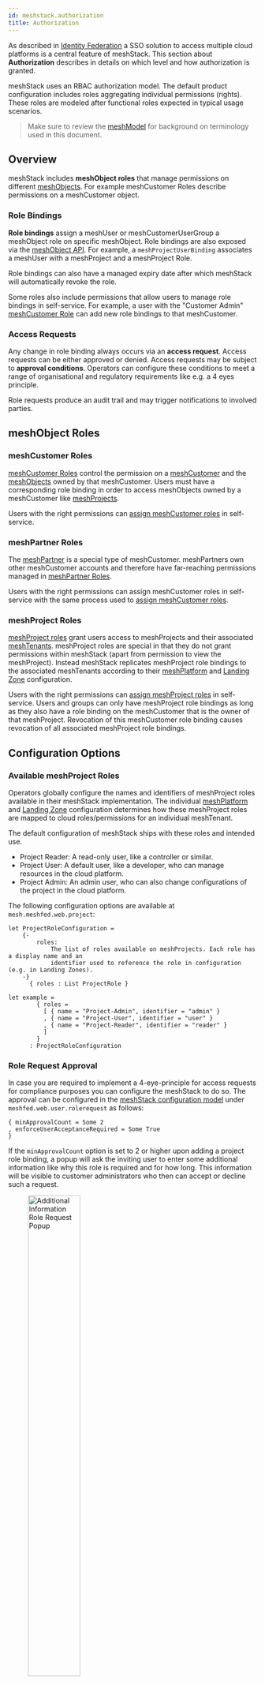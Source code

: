 ```yaml
---
id: meshstack.authorization
title: Authorization
---
```


As described in [Identity Federation](meshstack.identity-federation.md) a SSO solution to access multiple cloud platforms is a central feature of meshStack. This section about **Authorization** describes in details on which level and how authorization is granted.

meshStack uses an RBAC authorization model. The default product configuration includes roles aggregating individual permissions (rights). These roles are modeled after functional roles expected in typical usage scenarios.

> Make sure to review the [meshModel](meshcloud.index.md) for background on terminology used in this document.

## Overview

meshStack includes **meshObject roles** that manage permissions on different [meshObjects](meshcloud.index.md). For example meshCustomer Roles describe permissions on a meshCustomer object.

### Role Bindings

**Role bindings** assign a meshUser or meshCustomerUserGroup a meshObject role on specific meshObject. Role bindings are also exposed via the [meshObject API](meshstack.api.md#meshobject-api). For example, a `meshProjectUserBinding` associates a meshUser with a meshProject and a meshProject Role.

Role bindings can also have a managed expiry date after which meshStack will automatically revoke the role.

Some roles also include permissions that allow users to manage role bindings in self-service. For example, a user with the "Customer Admin" [meshCustomer Role](meshcloud.customer.md#assign-meshCustomer-roles) can add new role bindings to that meshCustomer.

### Access Requests

Any change in role binding always occurs via an **access request**. Access requests can be either approved or denied. Access requests may be subject to **approval conditions**. Operators can configure these conditions to meet a range of organisational and regulatory requirements like e.g. a 4 eyes principle.

Role requests produce an audit trail and may trigger notifications to involved parties.

## meshObject Roles

### meshCustomer Roles

[meshCustomer Roles](meshcloud.customer.md#assign-meshCustomer-roles) control the permission on a [meshCustomer](meshcloud.customer.md) and the [meshObjects](meshcloud.index.md) owned by that meshCustomer. Users must have a corresponding role binding in order to access meshObjects owned by a meshCustomer like [meshProjects](meshcloud.project.md).

Users with the right permissions can [assign meshCustomer roles](meshcloud.customer.md#assign-meshcustomer-roles) in self-service.

### meshPartner Roles

The [meshPartner](administration.index.md) is a special type of meshCustomer. meshPartners own other meshCustomer accounts and therefore have far-reaching permissions managed in [meshPartner Roles](administration.index.md).

Users with the right permissions can assign meshCustomer roles in self-service with the same process used to [assign meshCustomer roles](meshcloud.customer.md#assign-meshcustomer-roles).

### meshProject Roles

[meshProject roles](meshcloud.project.md#project-roles) grant users access to meshProjects and their associated [meshTenants](meshcloud.tenant.md). meshProject roles are special in that they do not grant permissions within meshStack (apart from permission to view the meshProject). Instead meshStack replicates meshProject role bindings to the associated meshTenants according to their [meshPlatform](meshcloud.platforms.md) and [Landing Zone](meshcloud.landing-zones.md) configuration.

Users with the right permissions can [assign meshProject roles](meshcloud.project.md#assign-user-to-a-meshproject) in self-service. Users and groups can only have meshProject role bindings as long as they also have a role binding on the meshCustomer that is the owner of that meshProject. Revocation of this meshCustomer role binding causes revocation of all associated meshProject role bindings.

## Configuration Options

### Available meshProject Roles

Operators globally configure the names and identifiers of meshProject roles available in their meshStack implementation. The individual [meshPlatform](meshcloud.platforms.md) and [Landing Zone](meshcloud.landing-zones.md) configuration determines how these meshProject roles are mapped to cloud roles/permissions for an individual meshTenant.

The default configuration of meshStack ships with these roles and intended use.

- Project Reader: A read-only user, like a controller or similar.
- Project User: A default user, like a developer, who can manage resources in the cloud platform.
- Project Admin: An admin user, who can also change configurations of the project in the cloud platform.

<!--snippet:mesh.meshfed.web.project-->

The following configuration options are available at `mesh.meshfed.web.project`:
<!--DOCUSAURUS_CODE_TABS-->
<!--Dhall Type-->
```dhall
let ProjectRoleConfiguration =
    {-
        roles:
            The list of roles available on meshProjects. Each role has a display name and an
            identifier used to reference the role in configuration (e.g. in Landing Zones).
    -}
      { roles : List ProjectRole }
```
<!--Example-->
```dhall
let example =
        { roles =
          [ { name = "Project-Admin", identifier = "admin" }
          , { name = "Project-User", identifier = "user" }
          , { name = "Project-Reader", identifier = "reader" }
          ]
        }
      : ProjectRoleConfiguration
```
<!--END_DOCUSAURUS_CODE_TABS-->

### Role Request Approval

In case you are required to implement a 4-eye-principle for access requests for compliance purposes you can configure the meshStack to do so. The approval can be configured in the [meshStack configuration model](meshstack.index.md#configuration) under `meshfed.web.user.rolerequest` as follows:

```dhall
{ minApprovalCount = Some 2
, enforceUserAcceptanceRequired = Some True
}
```

If the `minApprovalCount` option is set to 2 or higher upon adding a project role binding, a popup will ask the inviting user to enter some additional information like why this role is required and for how long. This information will be visible to customer administrators who then can accept or decline such a request.

<figure>
  <img src="assets/authorization.additional-role-info.png" style="width: 50%;" alt="Additional Information Role Request Popup">
  <figcaption>Popup requesting additional information for a project role request</figcaption>
</figure>

New project role requests must be approved before the binding is created. The customer admin making the role request registers an implict approval of the request. Each customer admin can only reqister a single approval for an access request. This ensures that a _different_ customer admin must register the 2nd approval before the binding is created.

Customer admins will be notified by email about pending approvals. The affected user is also informed via mail about approved or rejected role requests. In case of a customer user group, all users of the group are informed.

When any customer admin declines the role request, the role request is immediately cancelled.

> Note: When a customer has less customer admins than the requested `minApprovalCount`, role requests will get automatically approved when all customer admins have registered an approval. The meshPanel can be configured to display a warning in this case.

Its recommended to configure a warning to be shown to the user if this happens so another admin can be invited to the customer. To do so configure the [meshStack configuration model](meshstack.index.md#configuration) under `panel.mesh.dashboardNotification`:

```dhall
{ show4EyePrincipleWarning = Some True }
```

It's currently not possible to configure required approval for removal of role bindings.

### Authorization in Cloud Platforms

There are two different ways how to apply access rights to the Cloud Platforms. Some Platforms can use the rights that are set in the OIDC or SAML token provided by the [meshIdB](meshstack.identity-federation.md). However, not all cloud platforms support this approach. Therefore the second option is the [replication](./meshcloud.tenant.md) of authorization attributes during meshTenant replication.

> Please consult the documentation for the different cloud platforms for more details on the supported authorization mechanisms and their configuration.

#### meshIdB Authorization

In order to provide users access to their cloud resources, all relevant authorization information about a meshUser is stored in the corresponding meshIdB user. To provide the authorization information in the token, the request for the token must be scoped to a specific meshCustomer role. The tokens provided by Keycloak contain the scoped customer and the according meshCustomer role as well as information about the meshProjects the user has access to.

The following claims in the OIDC token represent this information and can be used by the cloud platforms to apply the access rights.

```json
{
  "MC_PROJECTS": [
    "project1-noadmin",
    "project2-noadmin"
  ],
  "MC_CUSTOMER": "my-customer",
  "MC_GROUPS": [
    "Customer Admin"
  ],
  "preferred_username": "user@meshcloud.io",
  "email": "user@meshcloud.io",
}
```

The `MC_PROJECTS` claim contains all projects the user has access to in the scoped meshCustomer. The `MC_GROUPS` also contain only the meshCustomer roles the user is assigned to in the current customer. This claim is currently defined as an array for future flexibility. Currently a user can only have one role assigned per meshCustomer.

#### Authorization via replication

For platforms that don't support the [Authorization via OIDC](#authorization-via-oidc), access rights are replicated during project replication. Cloud platforms provide their own ACL system and meshStack configures it as defined in the meshProject. E.g. this could be an assignment of certain roles for a certain project in the cloud platform.

## Service Users

[Service Users](meshcloud.service-user.md) are technical users, that can be created for individual meshTenants. They are local platform users and can therefore only be used to access a specific project in a specific cloud platform. The password of such a generated user is only downloaded once when a service user is created. meshStack does not store this password. It is the user’s responsibility to safely store it. If the password is somehow compromised, the service user can easily be deleted and replaced by a new service user.

A Service User can be created and deleted by all users assigned to the project. Information about the Service User creator is available in meshStack. The creator is responsible for the secure usage of this Service User.

## Role Revocation

User role revocation on [meshProject](meshcloud.project.md#unassign-principal-from-a-meshproject) and [meshCustomer](meshcloud.customer.md#remove-assigned-meshcustomer-roles) level allow Customer Admins to always limit access to the meshCustomer and meshProjects to the users that actually need access. Users who no longer should have access can easily be revoked access. Administrators also have the possibility to revoke roles for a user to all meshCustomers and meshProjects and deactivate this user completely in the complete meshStack via the [delete user](administration.users.md#delete-user) functionality.

Users who e.g. left the company, can automatically be revoked in meshStack as described [here](meshstack.user-revocation.md).
